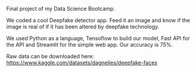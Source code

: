 Final project of my Data Science Bootcamp. 

We coded a cool Deepfake detector app. Feed it an image and know if the image is real of if it has been altered by deepfake technology.

We used Python as a language, Tensoflow to build our model, Fast API for the API and Streamlit for the simple web app. Our accuracy is 75%.

Raw data can be downloaded here: https://www.kaggle.com/datasets/dagnelies/deepfake-faces
